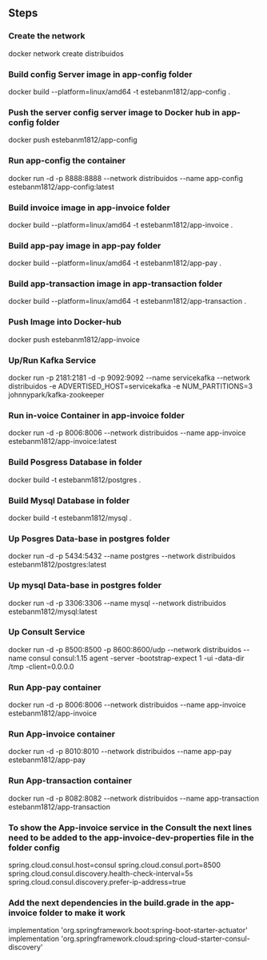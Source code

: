 ## Steps
### Create the network
docker network create distribuidos
### Build config Server image in app-config folder
docker build --platform=linux/amd64 -t estebanm1812/app-config .
### Push the server config server image to Docker hub in app-config folder
docker push estebanm1812/app-config 
### Run app-config the container
docker run -d -p 8888:8888 --network distribuidos --name app-config estebanm1812/app-config:latest
### Build  invoice image in app-invoice folder
docker build --platform=linux/amd64 -t estebanm1812/app-invoice .
### Build app-pay image in app-pay folder
docker build --platform=linux/amd64 -t estebanm1812/app-pay .
### Build app-transaction image in app-transaction folder
docker build --platform=linux/amd64 -t estebanm1812/app-transaction .
### Push Image into Docker-hub
docker push estebanm1812/app-invoice
### Up/Run Kafka Service
docker run -p 2181:2181 -d -p 9092:9092 --name servicekafka --network distribuidos -e ADVERTISED_HOST=servicekafka -e NUM_PARTITIONS=3 johnnypark/kafka-zookeeper
### Run in-voice Container in app-invoice folder
docker run -d -p 8006:8006 --network distribuidos --name app-invoice estebanm1812/app-invoice:latest
### Build Posgress Database in folder
docker build -t estebanm1812/postgres .
### Build Mysql Database in folder
docker build -t estebanm1812/mysql .
### Up Posgres Data-base in postgres folder
docker run -d -p 5434:5432  --name postgres --network distribuidos estebanm1812/postgres:latest
### Up mysql Data-base in postgres folder
docker run -d -p 3306:3306  --name mysql --network distribuidos estebanm1812/mysql:latest
### Up Consult Service
docker run -d -p 8500:8500 -p 8600:8600/udp --network distribuidos --name consul consul:1.15 agent -server -bootstrap-expect 1 -ui -data-dir /tmp -client=0.0.0.0
### Run App-pay container
docker run -d -p 8006:8006 --network distribuidos --name app-invoice estebanm1812/app-invoice
### Run App-invoice container
docker run -d -p 8010:8010 --network distribuidos --name app-pay estebanm1812/app-pay
### Run App-transaction container
docker run -d -p 8082:8082 --network distribuidos --name app-transaction estebanm1812/app-transaction
### To show the App-invoice service in the Consult the next lines need to be added to the app-invoice-dev-properties file in the folder config
spring.cloud.consul.host=consul
spring.cloud.consul.port=8500
spring.cloud.consul.discovery.health-check-interval=5s
spring.cloud.consul.discovery.prefer-ip-address=true

### Add the next dependencies in the build.grade in the app-invoice folder to make it work 
implementation 'org.springframework.boot:spring-boot-starter-actuator'
implementation 'org.springframework.cloud:spring-cloud-starter-consul-discovery'
###